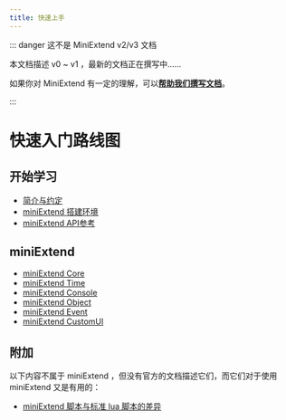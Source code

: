 ```yaml
---
title: 快速上手
---
```




::: danger 这不是 MiniExtend v2/v3 文档

本文档描述 v0 ~ v1 ，最新的文档正在撰写中……

如果你对 MiniExtend 有一定的理解，可以[**帮助我们撰写文档**](https://github.com/kaikaibenkai/MiniExtendDoc/tree/docs-v3)。

:::


# 快速入门路线图

## 开始学习

- [简介与约定](/guide/starter.html)
- [miniExtend 搭建环境](/guide/environment.html)
- [miniExtend API参考](/api/)

## miniExtend

- [miniExtend Core](/guide/core.html)
- [miniExtend Time](/api/time.html)
- [miniExtend Console](/api/console.html)
- [miniExtend Object](/api/object.html)
- [miniExtend Event](/api/event.html)
- [miniExtend CustomUI](/api/ui.html)

## 附加

以下内容不属于 miniExtend ，但没有官方的文档描述它们，而它们对于使用 miniExtend 又是有用的：
- [miniExtend 脚本与标准 lua 脚本的差异](./difference.html)